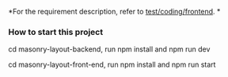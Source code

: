 *For the requirement description, refer to [test/coding/frontend](https://wiredcraft.gitbook.io/recruitment-test/coding/frontend).
*


### How to start this project
cd masonry-layout-backend, run npm install and npm run dev

cd masonry-layout-front-end, run npm install and npm run start